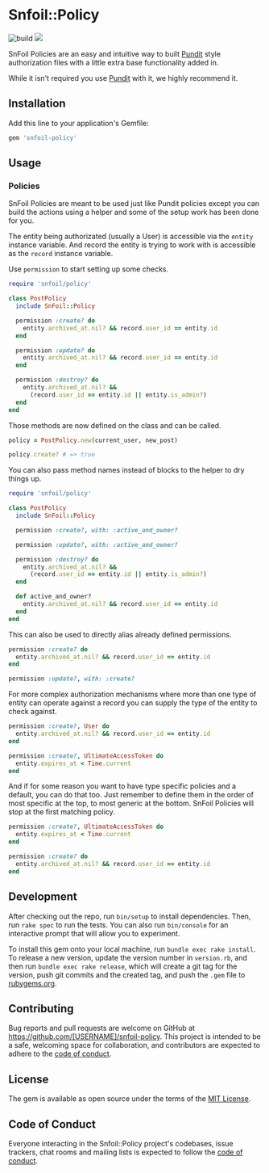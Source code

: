 # Snfoil::Policy

![build](https://github.com/limited-effort/snfoil-policy/actions/workflows/main.yml/badge.svg) <a href="https://codeclimate.com/github/limited-effort/snfoil-policy/maintainability"><img src="https://api.codeclimate.com/v1/badges/81c3abdb068a2305d4ce/maintainability" /></a>

SnFoil Policies are an easy and intuitive way to built [Pundit](https://github.com/varvet/pundit) style authorization files with a little extra base functionality added in.


While it isn't required you use [Pundit](https://github.com/varvet/pundit) with it, we highly recommend it.

## Installation

Add this line to your application's Gemfile:

```ruby
gem 'snfoil-policy'
```

## Usage

### Policies

SnFoil Policies are meant to be used just like Pundit policies except you can build the actions using a helper and some of the setup work has been done for you.

The entity being authorizated (usually a User) is accessible via the `entity` instance variable.
And record the entity is trying to work with is accessible as the `record` instance variable.

Use `permission` to start setting up some checks.

```ruby
require 'snfoil/policy'

class PostPolicy
  include SnFoil::Policy

  permission :create? do
    entity.archived_at.nil? && record.user_id == entity.id
  end

  permission :update? do
    entity.archived_at.nil? && record.user_id == entity.id
  end

  permission :destroy? do
    entity.archived_at.nil? &&
      (record.user_id == entity.id || entity.is_admin?)
  end
end
```

Those methods are now defined on the class and can be called.

```ruby
policy = PostPolicy.new(current_user, new_post)

policy.create? # => true
```

You can also pass method names instead of blocks to the helper to dry things up.

```ruby
require 'snfoil/policy'

class PostPolicy
  include SnFoil::Policy

  permission :create?, with: :active_and_owner?

  permission :update?, with: :active_and_owner?

  permission :destroy? do
    entity.archived_at.nil? &&
      (record.user_id == entity.id || entity.is_admin?)
  end

  def active_and_owner?
    entity.archived_at.nil? && record.user_id == entity.id
  end
end
```

This can also be used to directly alias already defined permissions.

```ruby
permission :create? do
  entity.archived_at.nil? && record.user_id == entity.id
end

permission :update?, with: :create?
```

For more complex authorization mechanisms where more than one type of entity can operate against a record you can supply the type of the entity to check against.

```ruby
permission :create?, User do
  entity.archived_at.nil? && record.user_id == entity.id
end

permission :create?, UltimateAccessToken do
  entity.expires_at < Time.current
end
```

And if for some reason you want to have type specific policies and a default, you can do that too.  Just remember to define them in the order of most specific at the top, to most generic at the bottom.  SnFoil Policies will stop at the first matching policy.

```ruby
permission :create?, UltimateAccessToken do
  entity.expires_at < Time.current
end

permission :create? do
  entity.archived_at.nil? && record.user_id == entity.id
end

```


## Development

After checking out the repo, run `bin/setup` to install dependencies. Then, run `rake spec` to run the tests. You can also run `bin/console` for an interactive prompt that will allow you to experiment.

To install this gem onto your local machine, run `bundle exec rake install`. To release a new version, update the version number in `version.rb`, and then run `bundle exec rake release`, which will create a git tag for the version, push git commits and the created tag, and push the `.gem` file to [rubygems.org](https://rubygems.org).

## Contributing

Bug reports and pull requests are welcome on GitHub at https://github.com/[USERNAME]/snfoil-policy. This project is intended to be a safe, welcoming space for collaboration, and contributors are expected to adhere to the [code of conduct](https://github.com/limited-effort/snfoil-policy/blob/main/CODE_OF_CONDUCT.md).

## License

The gem is available as open source under the terms of the [MIT License](https://opensource.org/licenses/MIT).

## Code of Conduct

Everyone interacting in the Snfoil::Policy project's codebases, issue trackers, chat rooms and mailing lists is expected to follow the [code of conduct](https://github.com/limited-effort/snfoil-policy/blob/main/CODE_OF_CONDUCT.md).
